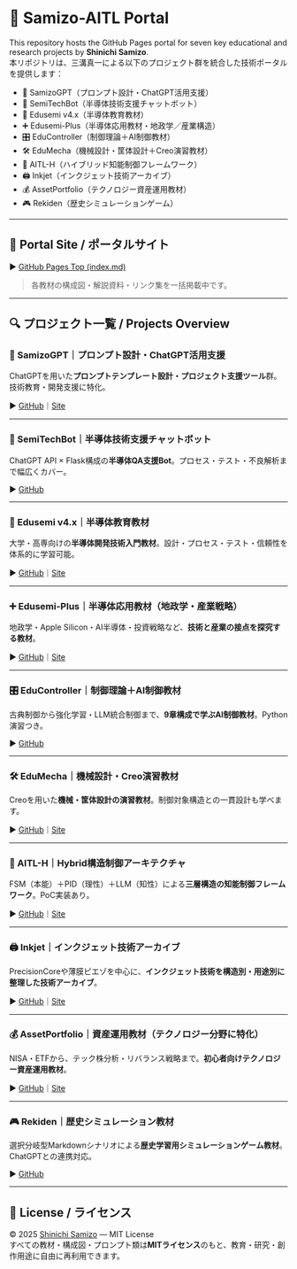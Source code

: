 # 🧠 Samizo-AITL Portal

This repository hosts the GitHub Pages portal for seven key educational and research projects by **Shinichi Samizo**.  
本リポジトリは、三溝真一による以下のプロジェクト群を統合した技術ポータルを提供します：

- 🧠 SamizoGPT（プロンプト設計・ChatGPT活用支援）
- 📡 SemiTechBot（半導体技術支援チャットボット）
- 📘 Edusemi v4.x（半導体教育教材）
- ➕ Edusemi-Plus（半導体応用教材・地政学／産業構造）
- 🎛️ EduController（制御理論＋AI制御教材）
- 🛠️ EduMecha（機械設計・筐体設計＋Creo演習教材）
- 🤖 AITL-H（ハイブリッド知能制御フレームワーク）
- 🖨️ Inkjet（インクジェット技術アーカイブ）
- 💰 AssetPortfolio（テクノロジー資産運用教材） 
- 🎮 Rekiden（歴史シミュレーションゲーム）

---

## 🔗 Portal Site / ポータルサイト

▶︎ [GitHub Pages Top (index.md)](https://samizo-aitl.github.io/)  
> 各教材の構成図・解説資料・リンク集を一括掲載中です。

---

## 🔍 プロジェクト一覧 / Projects Overview

### 🧠 SamizoGPT｜プロンプト設計・ChatGPT活用支援  
ChatGPTを用いた**プロンプトテンプレート設計・プロジェクト支援ツール**群。技術教育・開発支援に特化。

▶︎ [GitHub](https://github.com/Samizo-AITL/SamizoGPT)｜[Site](https://samizo-aitl.github.io/SamizoGPT/)

---

### 📡 SemiTechBot｜半導体技術支援チャットボット  
ChatGPT API × Flask構成の**半導体QA支援Bot**。プロセス・テスト・不良解析まで幅広くカバー。

▶︎ [GitHub](https://github.com/Samizo-AITL/SamizoGPT_SemiTechBot)

---

### 📘 Edusemi v4.x｜半導体教育教材  
大学・高専向けの**半導体開発技術入門教材**。設計・プロセス・テスト・信頼性を体系的に学習可能。

▶︎ [GitHub](https://github.com/Samizo-AITL/Edusemi-v4x)｜[Site](https://samizo-aitl.github.io/Edusemi-v4x/)

---

### ➕ Edusemi-Plus｜半導体応用教材（地政学・産業戦略）  
地政学・Apple Silicon・AI半導体・投資戦略など、**技術と産業の接点を探究する教材**。

▶︎ [GitHub](https://github.com/Samizo-AITL/Edusemi-Plus)｜[Site](https://samizo-aitl.github.io/Edusemi-Plus/)

---

### 🎛️ EduController｜制御理論＋AI制御教材  
古典制御から強化学習・LLM統合制御まで、**9章構成で学ぶAI制御教材**。Python演習つき。

▶︎ [GitHub](https://github.com/Samizo-AITL/EduController)

---

### 🛠️ EduMecha｜機械設計・Creo演習教材  
Creoを用いた**機械・筐体設計の演習教材**。制御対象構造との一貫設計も学べます。

▶︎ [GitHub](https://github.com/Samizo-AITL/EduMecha)｜[Site](https://samizo-aitl.github.io/EduMecha/)

---

### 🤖 AITL-H｜Hybrid構造制御アーキテクチャ  
FSM（本能）＋PID（理性）＋LLM（知性）による**三層構造の知能制御フレームワーク**。PoC実装あり。

▶︎ [GitHub](https://github.com/Samizo-AITL/AITL-H)｜[Site](https://samizo-aitl.github.io/AITL-H/)

---

### 🖨️ Inkjet｜インクジェット技術アーカイブ  
PrecisionCoreや薄膜ピエゾを中心に、**インクジェット技術を構造別・用途別に整理した技術アーカイブ**。

▶︎ [GitHub](https://github.com/Samizo-AITL/Inkjet)｜[Site](https://samizo-aitl.github.io/Inkjet/)

---

### 💰 AssetPortfolio｜資産運用教材（テクノロジー分野に特化）  
NISA・ETFから、テック株分析・リバランス戦略まで。**初心者向けテクノロジー資産運用教材**。

▶︎ [GitHub](https://github.com/Samizo-AITL/AssetPortfolio-StartGuide)｜[Site](https://samizo-aitl.github.io/AssetPortfolio-StartGuide/)

---

### 🎮 Rekiden｜歴史シミュレーション教材  
選択分岐型Markdownシナリオによる**歴史学習用シミュレーションゲーム教材**。ChatGPTとの連携対応。

▶︎ [GitHub](https://github.com/Samizo-AITL/Rekiden)

---

## 📄 License / ライセンス

© 2025 [Shinichi Samizo](https://github.com/Samizo-AITL) — MIT License  
すべての教材・構成図・プロンプト類は**MITライセンス**のもと、教育・研究・創作用途に自由に再利用できます。
